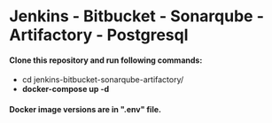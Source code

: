 # Jenkins - Bitbucket - Sonarqube - Artifactory - Postgresql

#### Clone this repository and run following commands:

- cd jenkins-bitbucket-sonarqube-artifactory/
- **docker-compose up -d**

#### Docker  image versions are in ".env" file.
